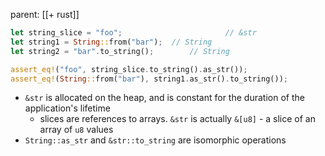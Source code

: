 parent: [[+ rust]]

```rust
let string_slice = "foo";						// &str
let string1 = String::from("bar");	// String
let string2 = "bar".to_string();		// String

assert_eq!("foo", string_slice.to_string().as_str());
assert_eq!(String::from("bar"), string1.as_str().to_string());
```

- `&str` is allocated on the heap, and is constant for the duration of the
  application's lifetime
  - slices are references to arrays. `&str` is actually `&[u8]` - a slice of an
    array of `u8` values
- `String::as_str` and `&str::to_string` are isomorphic operations
